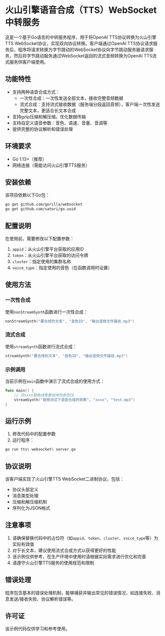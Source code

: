 # 火山引擎语音合成（TTS）WebSocket中转服务

这是一个基于Go语言的中转服务程序，用于将OpenAI TTS协议转换为火山引擎TTS WebSocket协议，实现双向协议转换。客户端通过OpenAI TTS协议请求服务后，程序将请求转换为字节跳动的WebSocket协议向字节跳动服务器请求服务，然后将字节跳动服务通过WebSocket返回的流式音频转换为OpenAI TTS流式服务供客户端使用。

## 功能特性

- 支持两种语音合成方式：
  - 一次性合成：一次性发送全部文本，接收完整音频数据
  - 流式合成：支持流式接收数据（服务端分段返回音频），客户端一次性发送完整文本，更适合长文本合成
- 支持gzip压缩和解压缩，优化数据传输
- 支持自定义语音参数：音色、语速、音量、音调等
- 提供完整的协议解析和错误处理

## 环境要求

- Go 1.13+（推荐）
- 网络连接（需能访问火山引擎TTS服务）

## 安装依赖

该项目依赖以下Go包：

```bash
go get github.com/gorilla/websocket
go get github.com/satori/go.uuid
```

## 配置说明

在使用前，需要修改以下配置参数：

1. `appid`：从火山引擎平台获取的应用ID
2. `token`：从火山引擎平台获取的访问令牌
3. `cluster`：指定使用的集群名称
4. `voice_type`：指定使用的音色（在函数调用时设置）

## 使用方法

### 一次性合成

使用`nonStreamSynth`函数进行一次性合成：

```go
nonStreamSynth("要合成的文本", "音色ID", "输出音频文件路径.mp3")
```

### 流式合成

使用`streamSynth`函数进行流式合成：

```go
streamSynth("要合成的文本", "音色ID", "输出音频文件路径.mp3")
```

### 示例调用

当前示例在`main`函数中演示了流式合成的使用方式：

```go
func main() {
    // 将xxxx替换成需要调用的音色ID
    streamSynth("我想测试下语音合成的效果", "xxxx", "test.mp3")
}
```

## 运行示例

1. 修改代码中的配置参数
2. 运行程序：

```bash
go run tts\ websocket\ server.go
```

## 协议说明

该客户端实现了火山引擎TTS WebSocket二进制协议，包括：

- 协议头部定义
- 消息类型处理
- 压缩和解压缩机制
- 序列化为JSON格式

## 注意事项

1. 请确保替换代码中的占位符（如`appid`、`token`、`cluster`、`voice_type`等）为实际有效值
2. 对于长文本，建议使用流式合成方式以获得更好的性能
3. 该示例仅供参考，在生产环境中使用时请根据实际需求进行优化和完善
4. 请遵守火山引擎TTS服务的使用规范和限制

## 错误处理

程序包含基本的错误处理机制，能够捕获并输出常见的错误情况，如连接失败、消息发送/接收失败、协议解析错误等。

## 许可证

该示例代码仅供学习和参考使用。